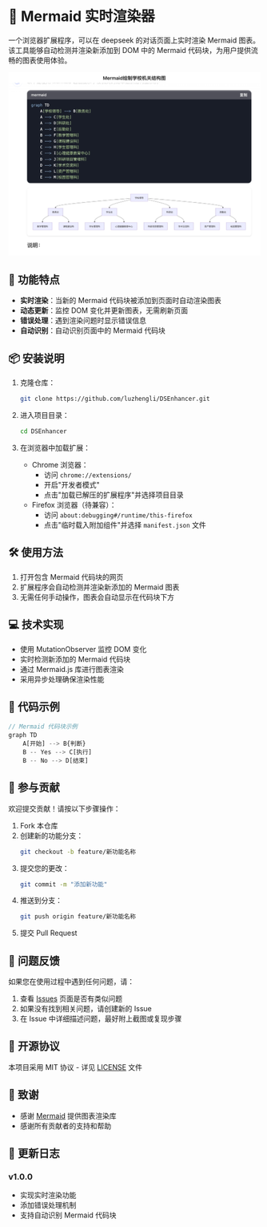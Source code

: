 # 🌊 Mermaid 实时渲染器

一个浏览器扩展程序，可以在 deepseek 的对话页面上实时渲染 Mermaid 图表。该工具能够自动检测并渲染新添加到 DOM 中的 Mermaid 代码块，为用户提供流畅的图表使用体验。

![image](./demo.jpeg)



## 🚀 功能特点

- **实时渲染**：当新的 Mermaid 代码块被添加到页面时自动渲染图表
- **动态更新**：监控 DOM 变化并更新图表，无需刷新页面
- **错误处理**：遇到渲染问题时显示错误信息
- **自动识别**：自动识别页面中的 Mermaid 代码块

## 📦 安装说明

1. 克隆仓库：
   ```bash
   git clone https://github.com/luzhengli/DSEnhancer.git
   ```

2. 进入项目目录：
   ```bash
   cd DSEnhancer
   ```

3. 在浏览器中加载扩展：
   - Chrome 浏览器：
     - 访问 `chrome://extensions/`
     - 开启"开发者模式"
     - 点击"加载已解压的扩展程序"并选择项目目录
   - Firefox 浏览器（待兼容）：
     - 访问 `about:debugging#/runtime/this-firefox`
     - 点击"临时载入附加组件"并选择 `manifest.json` 文件

## 🛠️ 使用方法

1. 打开包含 Mermaid 代码块的网页
2. 扩展程序会自动检测并渲染新添加的 Mermaid 图表
3. 无需任何手动操作，图表会自动显示在代码块下方

## 💻 技术实现

- 使用 MutationObserver 监控 DOM 变化
- 实时检测新添加的 Mermaid 代码块
- 通过 Mermaid.js 库进行图表渲染
- 采用异步处理确保渲染性能

## 📜 代码示例

```javascript
// Mermaid 代码块示例
graph TD
    A[开始] --> B{判断}
    B -- Yes --> C[执行]
    B -- No --> D[结束]
```

## 🤝 参与贡献

欢迎提交贡献！请按以下步骤操作：

1. Fork 本仓库
2. 创建新的功能分支：
   ```bash
   git checkout -b feature/新功能名称
   ```
3. 提交您的更改：
   ```bash
   git commit -m "添加新功能"
   ```
4. 推送到分支：
   ```bash
   git push origin feature/新功能名称
   ```
5. 提交 Pull Request

## 🐛 问题反馈

如果您在使用过程中遇到任何问题，请：

1. 查看 [Issues](https://github.com/yourusername/mermaid-real-time-renderer/issues) 页面是否有类似问题
2. 如果没有找到相关问题，请创建新的 Issue
3. 在 Issue 中详细描述问题，最好附上截图或复现步骤

## 📄 开源协议

本项目采用 MIT 协议 - 详见 [LICENSE](LICENSE) 文件

## 🙏 致谢

- 感谢 [Mermaid](https://mermaid-js.github.io/mermaid/#/) 提供图表渲染库
- 感谢所有贡献者的支持和帮助

## 📅 更新日志

### v1.0.0
- 实现实时渲染功能
- 添加错误处理机制
- 支持自动识别 Mermaid 代码块